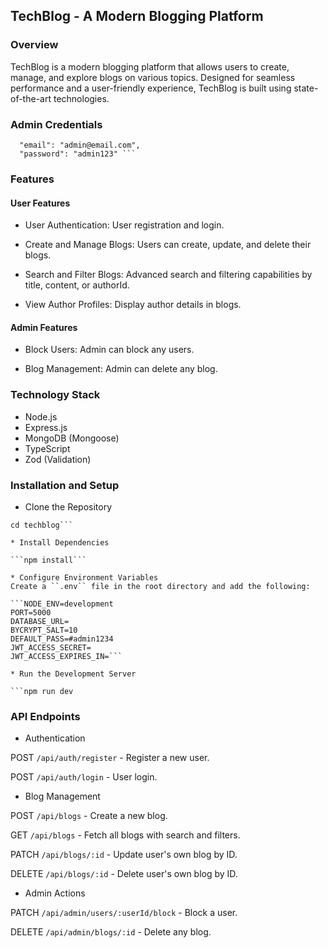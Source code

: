 ## TechBlog - A Modern Blogging Platform

### Overview

TechBlog is a modern blogging platform that allows users to create, manage, and explore blogs on various topics. Designed for seamless performance and a user-friendly experience, TechBlog is built using state-of-the-art technologies.

### Admin Credentials

````"name": "Admin",
  "email": "admin@email.com",
  "password": "admin123" ```
````

### Features

#### User Features

- User Authentication: User registration and login.

- Create and Manage Blogs: Users can create, update, and delete their blogs.

- Search and Filter Blogs: Advanced search and filtering capabilities by title, content, or authorId.

- View Author Profiles: Display author details in blogs.

#### Admin Features

- Block Users: Admin can block any users.

- Blog Management: Admin can delete any blog.

### Technology Stack

- Node.js
- Express.js
- MongoDB (Mongoose)
- TypeScript
- Zod (Validation)

### Installation and Setup

- Clone the Repository

````git clone https://github.com/thesanchitadevi/techblog.git
cd techblog```

* Install Dependencies

```npm install```

* Configure Environment Variables
Create a ``.env`` file in the root directory and add the following:

```NODE_ENV=development
PORT=5000
DATABASE_URL=
BYCRYPT_SALT=10
DEFAULT_PASS=#admin1234
JWT_ACCESS_SECRET=
JWT_ACCESS_EXPIRES_IN=```

* Run the Development Server

```npm run dev
````

### API Endpoints

- Authentication

POST `/api/auth/register` - Register a new user.

POST `/api/auth/login` - User login.

- Blog Management

POST `/api/blogs` - Create a new blog.

GET `/api/blogs` - Fetch all blogs with search and filters.

PATCH `/api/blogs/:id` - Update user's own blog by ID.

DELETE `/api/blogs/:id` - Delete user's own blog by ID.

- Admin Actions

PATCH `/api/admin/users/:userId/block` - Block a user.

DELETE `/api/admin/blogs/:id` - Delete any blog.
